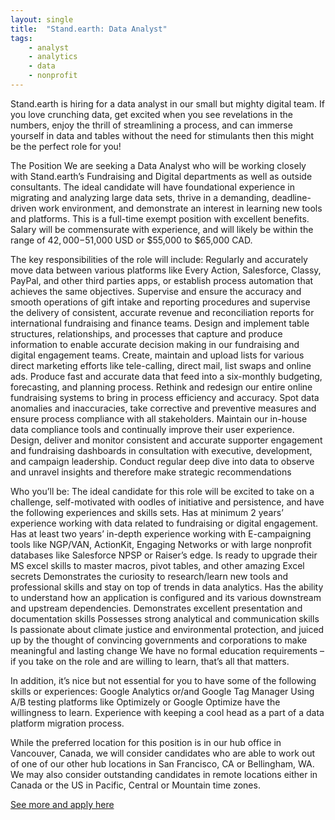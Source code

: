 ```yaml
---
layout: single
title:  "Stand.earth: Data Analyst"
tags: 
    - analyst
    - analytics
    - data
    - nonprofit
---
```


Stand.earth is hiring for a data analyst in our small but mighty digital team. If you love crunching data, get excited when you see revelations in the numbers, enjoy the thrill of streamlining a process, and can immerse yourself in data and tables without the need for stimulants then this might be the perfect role for you! 

The Position 
We are seeking a Data Analyst who will be working closely with Stand.earth’s Fundraising and Digital departments as well as outside consultants. The ideal candidate will have foundational experience in migrating and analyzing large data sets, thrive in a demanding, deadline-driven work environment, and demonstrate an interest in learning new tools and platforms.
This is a full-time exempt position with excellent benefits. Salary will be commensurate with experience, and will likely be within the range of $42,000-$51,000 USD or $55,000 to $65,000 CAD. 

The key responsibilities of the role will include:
Regularly and accurately move data between various platforms like Every Action, Salesforce, Classy, PayPal, and other third parties apps, or establish process automation that achieves the same objectives.
Supervise and ensure the accuracy and smooth operations of gift intake and reporting procedures and supervise the delivery of consistent, accurate revenue and reconciliation reports for international fundraising and finance teams.
Design and implement table structures, relationships, and processes that capture and produce information to enable accurate decision making in our fundraising and digital engagement teams.
Create, maintain and upload lists for various direct marketing efforts like tele-calling, direct mail, list swaps and online ads.
Produce fast and accurate data that feed into a six-monthly budgeting, forecasting, and planning process.
Rethink and redesign our entire online fundraising systems to bring in process efficiency and accuracy.
Spot data anomalies and inaccuracies, take corrective and preventive measures and ensure process compliance with all stakeholders. Maintain our in-house data compliance tools and continually improve their user experience.
Design, deliver and monitor consistent and accurate supporter engagement and fundraising dashboards in consultation with executive, development, and campaign leadership.
Conduct regular deep dive into data to observe and unravel insights and therefore make strategic recommendations

Who you’ll be:
The ideal candidate for this role will be excited to take on a challenge, self-motivated with oodles of initiative and persistence, and have the following experiences and skills sets.
Has at minimum 2 years’ experience working with data related to fundraising or digital engagement.
Has at least two years’ in-depth experience working with E-campaigning tools like NGP/VAN, ActionKit, Engaging Networks or with large nonprofit databases like Salesforce NPSP or Raiser’s edge.
Is ready to upgrade their MS excel skills to master macros, pivot tables, and other amazing Excel secrets
Demonstrates the curiosity to research/learn new tools and professional skills and stay on top of trends in data analytics.
Has the ability to understand how an application is configured and its various downstream and upstream dependencies.
Demonstrates excellent presentation and documentation skills
Possesses strong analytical and communication skills
Is passionate about climate justice and environmental protection, and juiced up by the thought of convincing governments and corporations to make meaningful and lasting change
We have no formal education requirements – if you take on the role and are willing to learn, that’s all that matters.

In addition, it’s nice but not essential for you to have some of the following skills or experiences:
Google Analytics or/and Google Tag Manager
Using A/B testing platforms like Optimizely or Google Optimize have the willingness to learn.
Experience with keeping a cool head as a part of a data platform migration process.

While the preferred location for this position is in our hub office in Vancouver, Canada, we will consider candidates who are able to work out of one of our other hub locations in San Francisco, CA or Bellingham, WA. We may also consider outstanding candidates in remote locations either in Canada or the US in Pacific, Central or Mountain time zones.

[See more and apply here](https://www.stand.earth/about/work-with-us#5)
